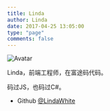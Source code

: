 ```yaml
---
title: Linda
author: Linda
date: 2017-04-25 13:05:00
type: "page"
comments: false
---
```


![Avatar](https://avatars0.githubusercontent.com/u/12180536?v=3&u=a0c6d7fe67b881f41c6d5de29329ea2d69944982&s=400)

Linda，前端工程师，在富途码代码。

码过JS，也码过C#。



- Github [@LindaWhite](https://github.com/LindaWhite)


